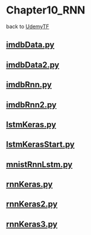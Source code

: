 # Chapter10_RNN
back to [UdemyTF](../UdemyTF.md) 

## [__imdbData.py__](./imdbData.py) 

## [__imdbData2.py__](./imdbData2.py) 

## [__imdbRnn.py__](./imdbRnn.py) 

## [__imdbRnn2.py__](./imdbRnn2.py) 

## [__lstmKeras.py__](./lstmKeras.py) 

## [__lstmKerasStart.py__](./lstmKerasStart.py) 

## [__mnistRnnLstm.py__](./mnistRnnLstm.py) 

## [__rnnKeras.py__](./rnnKeras.py) 

## [__rnnKeras2.py__](./rnnKeras2.py) 

## [__rnnKeras3.py__](./rnnKeras3.py) 
